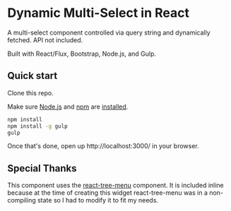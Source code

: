 Dynamic Multi-Select in React
=============================

A multi-select component controlled via query string and dynamically fetched. API not included.

Built with React/Flux, Bootstrap, Node.js, and Gulp.

## Quick start

Clone this repo.

Make sure [Node.js](http://nodejs.org/) and [npm](https://www.npmjs.org/) are
[installed](http://nodejs.org/download/).

```sh
npm install
npm install -g gulp
gulp
```

Once that's done, open up http://localhost:3000/ in your browser.

## Special Thanks

This component uses the [react-tree-menu](https://github.com/MandarinConLaBarba/react-tree-menu)
component. It is included inline because at the time of creating this widget react-tree-menu was
in a non-compiling state so I had to modify it to fit my needs.
